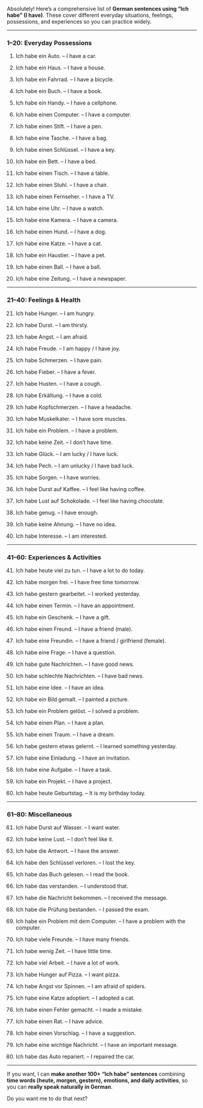 Absolutely! Here’s a comprehensive list of **German sentences using “Ich habe” (I have)**. These cover different everyday situations, feelings, possessions, and experiences so you can practice widely.

---

### **1–20: Everyday Possessions**

1. Ich habe ein Auto. – I have a car.

2. Ich habe ein Haus. – I have a house.

3. Ich habe ein Fahrrad. – I have a bicycle.

4. Ich habe ein Buch. – I have a book.

5. Ich habe ein Handy. – I have a cellphone.

6. Ich habe einen Computer. – I have a computer.

7. Ich habe einen Stift. – I have a pen.

8. Ich habe eine Tasche. – I have a bag.

9. Ich habe einen Schlüssel. – I have a key.

10. Ich habe ein Bett. – I have a bed.

11. Ich habe einen Tisch. – I have a table.

12. Ich habe einen Stuhl. – I have a chair.

13. Ich habe einen Fernseher. – I have a TV.

14. Ich habe eine Uhr. – I have a watch.

15. Ich habe eine Kamera. – I have a camera.

16. Ich habe einen Hund. – I have a dog.

17. Ich habe eine Katze. – I have a cat.

18. Ich habe ein Haustier. – I have a pet.

19. Ich habe einen Ball. – I have a ball.

20. Ich habe eine Zeitung. – I have a newspaper.

---

### **21–40: Feelings & Health**

21. Ich habe Hunger. – I am hungry.

22. Ich habe Durst. – I am thirsty.

23. Ich habe Angst. – I am afraid.

24. Ich habe Freude. – I am happy / I have joy.

25. Ich habe Schmerzen. – I have pain.

26. Ich habe Fieber. – I have a fever.

27. Ich habe Husten. – I have a cough.

28. Ich habe Erkältung. – I have a cold.

29. Ich habe Kopfschmerzen. – I have a headache.

30. Ich habe Muskelkater. – I have sore muscles.

31. Ich habe ein Problem. – I have a problem.

32. Ich habe keine Zeit. – I don’t have time.

33. Ich habe Glück. – I am lucky / I have luck.

34. Ich habe Pech. – I am unlucky / I have bad luck.

35. Ich habe Sorgen. – I have worries.

36. Ich habe Durst auf Kaffee. – I feel like having coffee.

37. Ich habe Lust auf Schokolade. – I feel like having chocolate.

38. Ich habe genug. – I have enough.

39. Ich habe keine Ahnung. – I have no idea.

40. Ich habe Interesse. – I am interested.

---

### **41–60: Experiences & Activities**

41. Ich habe heute viel zu tun. – I have a lot to do today.

42. Ich habe morgen frei. – I have free time tomorrow.

43. Ich habe gestern gearbeitet. – I worked yesterday.

44. Ich habe einen Termin. – I have an appointment.

45. Ich habe ein Geschenk. – I have a gift.

46. Ich habe einen Freund. – I have a friend (male).

47. Ich habe eine Freundin. – I have a friend / girlfriend (female).

48. Ich habe eine Frage. – I have a question.

49. Ich habe gute Nachrichten. – I have good news.

50. Ich habe schlechte Nachrichten. – I have bad news.

51. Ich habe eine Idee. – I have an idea.

52. Ich habe ein Bild gemalt. – I painted a picture.

53. Ich habe ein Problem gelöst. – I solved a problem.

54. Ich habe einen Plan. – I have a plan.

55. Ich habe einen Traum. – I have a dream.

56. Ich habe gestern etwas gelernt. – I learned something yesterday.

57. Ich habe eine Einladung. – I have an invitation.

58. Ich habe eine Aufgabe. – I have a task.

59. Ich habe ein Projekt. – I have a project.

60. Ich habe heute Geburtstag. – It is my birthday today.

---

### **61–80: Miscellaneous**

61. Ich habe Durst auf Wasser. – I want water.

62. Ich habe keine Lust. – I don’t feel like it.

63. Ich habe die Antwort. – I have the answer.

64. Ich habe den Schlüssel verloren. – I lost the key.

65. Ich habe das Buch gelesen. – I read the book.

66. Ich habe das verstanden. – I understood that.

67. Ich habe die Nachricht bekommen. – I received the message.

68. Ich habe die Prüfung bestanden. – I passed the exam.

69. Ich habe ein Problem mit dem Computer. – I have a problem with the computer.

70. Ich habe viele Freunde. – I have many friends.

71. Ich habe wenig Zeit. – I have little time.

72. Ich habe viel Arbeit. – I have a lot of work.

73. Ich habe Hunger auf Pizza. – I want pizza.

74. Ich habe Angst vor Spinnen. – I am afraid of spiders.

75. Ich habe eine Katze adoptiert. – I adopted a cat.

76. Ich habe einen Fehler gemacht. – I made a mistake.

77. Ich habe einen Rat. – I have advice.

78. Ich habe einen Vorschlag. – I have a suggestion.

79. Ich habe eine wichtige Nachricht. – I have an important message.

80. Ich habe das Auto repariert. – I repaired the car.

---

If you want, I can **make another 100+ “Ich habe” sentences** combining **time words (heute, morgen, gestern), emotions, and daily activities**, so you can **really speak naturally in German**.

Do you want me to do that next?
